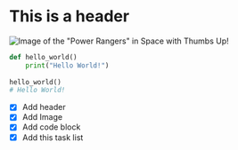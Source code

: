 # This is a header
![Image of the "Power Rangers" in Space with Thumbs Up!](https://i.pinimg.com/736x/a0/cd/dd/a0cdddceaeba12d2a5f0281889e78b09--power-rangers-in-space-power-rangers-shows.jpg)

```python
def hello_world()
    print("Hello World!")
    
hello_world()
# Hello World!
```

- [x] Add header
- [x] Add Image
- [x] Add code block
- [x] Add this task list

